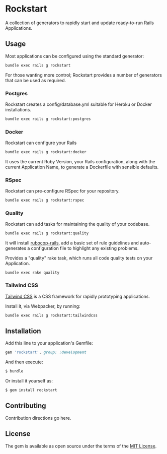 # Rockstart
A collection of generators to rapidly start and update ready-to-run Rails Applications.

## Usage
Most applications can be configured using the standard generator:

```bash
bundle exec rails g rockstart
```

For those wanting more control; Rockstart provides a number of generators that can be used as required.

### Postgres
Rockstart creates a config/database.yml suitable for Heroku or Docker installations.

```bash
bundle exec rails g rockstart:postgres
```

### Docker
Rockstart can configure your Rails

```bash
bundle exec rails g rockstart:docker
```

It uses the current Ruby Version, your Rails configuration, along with the current Application Name, to generate a Dockerfile with sensible defaults.

### RSpec

Rockstart can pre-configure RSpec for your repository.

```bash
bundle exec rails g rockstart:rspec
```

### Quality

Rockstart can add tasks for maintaining the quality of your codebase.

```bash
bundle exec rails g rockstart:quality
```

It will install [rubocop-rails](https://github.com/rubocop-hq/rubocop-rails), add a basic set of rule guidelines and auto-generates a configuration file to highlight any existing problems.

Provides a "quality" rake task, which runs all code quality tests on your Application.

```
bundle exec rake quality
```

### Tailwind CSS

[Tailwind CSS](https://tailwindcss.com) is a CSS framework for rapidly prototyping applications.

Install it, via Webpacker, by running:

```bash
bundle exec rails g rockstart:tailwindcss
```

## Installation
Add this line to your application's Gemfile:

```ruby
gem 'rockstart', group: :development
```

And then execute:
```bash
$ bundle
```

Or install it yourself as:
```bash
$ gem install rockstart
```

## Contributing
Contribution directions go here.

## License
The gem is available as open source under the terms of the [MIT License](https://opensource.org/licenses/MIT).
